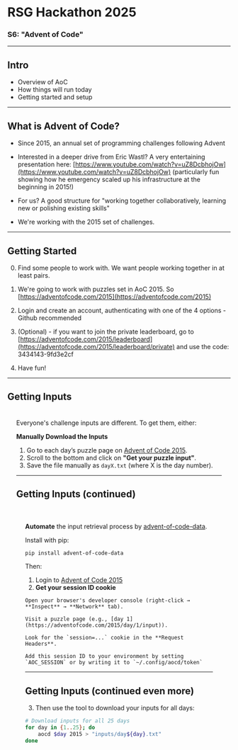<!-- .slide: data-background="bluebear640px-cropped-80x80.png" -->

# RSG Hackathon 2025
### S6: "Advent of Code"

---

## Intro

- Overview of AoC
- How things will run today
- Getting started and setup

---

## What is Advent of Code?

- Since 2015, an annual set of programming challenges following Advent

- Interested in a deeper drive from Eric Wastl? A very entertaining presentation here: [https://www.youtube.com/watch?v=uZ8DcbhojOw](https://www.youtube.com/watch?v=uZ8DcbhojOw)
 (particularly fun showing how he emergency scaled up his infrastructure at the beginning in 2015!)

- For us? A good structure for "working together collaboratively, learning new or polishing existing skills"

- We're working with the 2015 set of challenges.

---

## Getting Started

0. Find some people to work with. We want people working together in at least pairs.

1. We're going to work with puzzles set in AoC 2015. So [https://adventofcode.com/2015](https://adventofcode.com/2015)

2. Login and create an account, authenticating with one of the 4 options - Github recommended

3. (Optional) - if you want to join the private leaderboard, go to [https://adventofcode.com/2015/leaderboard](https://adventofcode.com/2015/leaderboard/private) and use the code: 3434143-9fd3e2cf

4. Have fun!

---

## Getting Inputs

<div style="text-align: left; padding: 20px;">
Everyone's challenge inputs are different. To get them, either:

**Manually Download the Inputs**

1. Go to each day’s puzzle page on [Advent of Code 2015](https://adventofcode.com/2015).
2. Scroll to the bottom and click on **"Get your puzzle input"**.
3. Save the file manually as `dayX.txt` (where X is the day number).

---

## Getting Inputs (continued)

<div style="text-align: left; padding: 20px;">

**Automate** the input retrieval process by [advent-of-code-data](https://github.com/wimglenn/advent-of-code-data).

Install with pip:

```bash
pip install advent-of-code-data
```

Then:
1. Login to [Advent of Code 2015](https://adventofcode.com/2015)
2. **Get your session ID cookie**

```
Open your browser's developer console (right-click → **Inspect** → **Network** tab).

Visit a puzzle page (e.g., [day 1](https://adventofcode.com/2015/day/1/input)).

Look for the `session=...` cookie in the **Request Headers**.

Add this session ID to your environment by setting `AOC_SESSION` or by writing it to `~/.config/aocd/token`
```

---

## Getting Inputs (continued even more)


3. Then use the tool to download your inputs for all days:

```bash
# Download inputs for all 25 days
for day in {1..25}; do
    aocd $day 2015 > "inputs/day${day}.txt"
done
```
